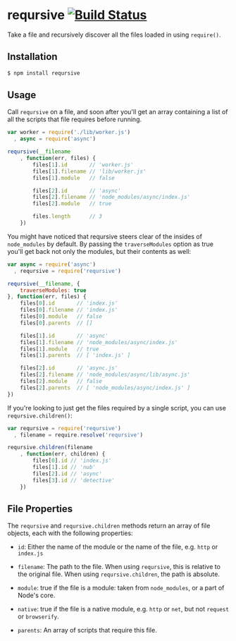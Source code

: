 # reqursive [![Build Status](https://secure.travis-ci.org/hughsk/reqursive.png?branch=master)](http://travis-ci.org/hughsk/reqursive)

Take a file and recursively discover all the files loaded in using `require()`.

## Installation

``` bash
$ npm install reqursive
```

## Usage

Call `reqursive` on a file, and soon after you'll get an array containing
a list of all the scripts that file requires before running.

``` javascript
var worker = require('./lib/worker.js')
  , async = require('async')

reqursive(__filename
    , function(err, files) {
        files[1].id       // 'worker.js'
        files[1].filename // 'lib/worker.js'
        files[1].module   // false

        files[2].id       // 'async'
        files[2].filename // 'node_modules/async/index.js'
        files[2].module   // true

        files.length      // 3
    })
```

You might have noticed that reqursive steers clear of the insides of `node_modules`
by default. By passing the `traverseModules` option as true you'll get back
not only the modules, but their contents as well:

``` javascript
var async = require('async')
  , reqursive = require('reqursive')

reqursive(__filename, {
    traverseModules: true    
}, function(err, files) {
    files[0].id       // 'index.js'
    files[0].filename // 'index.js'
    files[0].module   // false
    files[0].parents  // []

    files[1].id       // 'async'
    files[1].filename // 'node_modules/async/index.js'
    files[1].module   // true
    files[1].parents  // [ 'index.js' ]

    files[2].id       // 'async.js'
    files[2].filename // 'node_modules/async/lib/async.js'
    files[2].module   // false
    files[2].parents  // [ 'node_modules/async/index.js' ]
})
```

If you're looking to just get the files required by a single script, you can
use `reqursive.children()`:

``` javascript
var reqursive = require('reqursive')
  , filename = require.resolve('reqursive')

reqursive.children(filename
    , function(err, children) {
        files[0].id // 'index.js'
        files[1].id // 'nub'
        files[2].id // 'async'
        files[3].id // 'detective'
    })
```

## File Properties

The `reqursive` and `reqursive.children` methods return an array of file
objects, each with the following properties:

* `id`: Either the name of the module or the name of the file, e.g. `http` or
  `index.js`

* `filename`: The path to the file. When using `reqursive`, this is relative to
  the original file. When using `reqursive.children`, the path is absolute.

* `module`: true if the file is a module: taken from `node_modules`, or a part
  of Node's core.

* `native`: true if the file is a native module, e.g. `http` or `net`, but not
  `request` or `browserify`.

* `parents`: An array of scripts that require this file.